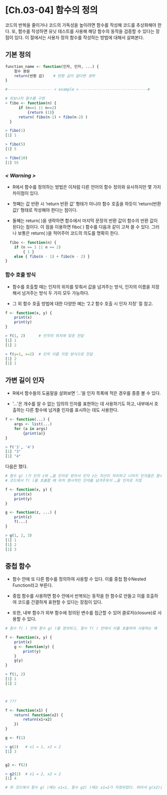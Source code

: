 # [Ch.03-04] 함수의 정의

코드의 반복을 줄이거나 코드의 가독성을 높이려면 함수를 작성해 코드를 추상화해야 한다. 또, 함수를 작성하면 유닛 테스트를 사용해 해당 함수의 동작을 검증할 수 있다는 장점이 있다. 이 절에서는 사용자 정의 함수를 작성하는 방법에 대해서 살펴본다.



## 기본 정의

```R
function_name <- function(인자, 인자, ...) {
    함수 본문
    return(반환 값)	# 반환 값이 없다면 생략
}

#-------------------- < example > ------------------------------#

# 피보나치 함수를 구현
> fibo <- function(n) {
      if (n==1 || n==2)
          {return (1)}
      return( fibo(n-1) + fibo(n-2) )
  }

> fibo(1)
[1] 1

> fibo(5)
[1] 5

> fibo(10)
[1] 55
```



### *< Warning >*

- R에서 함수를 정의하는 방법은 이처럼 다른 언어의 함수 정의와 유사하지만 몇 가지 차이점이 있다.

- 첫째는 값 반환 시 ‘return 반환 값’ 형태가 아니라 함수 호출을 하듯이 ‘return(반환 값)’ 형태로 작성해야 한다는 점이다.
- 둘째는 return( )을 생략하면 함수에서 마지막 문장의 반환 값이 함수의 반환 값이 된다는 점이다. 이 점을 이용하면 fibo( ) 함수를 다음과 같이 고쳐 쓸 수 있다. 그러나 보통은 return( )을 적어주어 코드의 의도를 명확히 한다.

```R
  fibo <- function(n) {
    if (n == 1 || n == 2)
        { 1 }
    else { fibo(n - 1) + fibo(n - 2) }
}
```



### 함수 호출 방식

- 함수를 호출할 때는 인자의 위치를 맞춰서 값을 넘겨주는 방식, 인자의 이름을 지정해서 넘겨주는 방식 두 가지 모두 가능하다.

- 그 외 함수 호출 방법에 대한 다양한 예는 ‘2.2 함수 호출 시 인자 지정’ 절 참고.

```R
f <- function(x, y) {
    print(x)
    print(y)
}

> f(1, 2)      # 인자의 위치에 맞춘 전달
[1] 1
[1] 2

> f(y=1, x=2)  # 인자 이름 지정 방식으로 전달
[1] 2
[1] 1
```



## 가변 길이 인자

- R에서 함수들의 도움말을 살펴보면 ‘…’을 인자 목록에 적은 경우를 종종 볼 수 있다.

- '…'은 개수를 알 수 없는 임의의 인자를 표현하는 데 사용하기도 하고, 내부에서 호출하는 다른 함수에 넘겨줄 인자를 표시하는 데도 사용한다.

```R
f <- function(...) {
    args <- list(...)
    for (a in args)
        {print(a)}
}

> f('3', '4')
[1] "3"
[1] "4"
```

다음은 했다.

```R
# 함수 g( )가 인자 z와 …을 인자로 받아서 인자 z는 자신이 처리하고 나머지 인자들은 함수 f로 넘겨 처리하는 예시.
# 코드에서 f( )를 호출할 때 마치 명시적인 인자를 넘겨주듯이 …을 인자로 지정

f <- function(x, y) {
    print(x)
    print(y)
}

g <- function(z, ...) {
    print(z)
    f(...)
}

> g(1, 2, 3)
[1] 1
[1] 2
[1] 3
```



## 중첩 함수

- 함수 안에 또 다른 함수를 정의하여 사용할 수 있다. 이를 중첩 함수Nested Function라고 부른다.

- 중첩 함수를 사용하면 함수 안에서 반복되는 동작을 한 함수로 만들고 이를 호출하여 코드를 간결하게 표현할 수 있다는 장점이 있다.
- 또한, 내부 함수가 외부 함수에 정의된 변수를 접근할 수 있어 클로저(closure)로 사용할 수 있다.

```R
# 함수 f( ) 안에 함수 g( )를 정의하고, 함수 f( ) 안에서 이를 호출하여 사용하는 예

f <- function(x, y) {
    print(x)
    g <- function(y) {
        print(y)
    }
    g(y)
}

> f(1, 2)
[1] 1
[1] 2



# ???

f <- function(x1) {
    return( function(x2) {
        return(x1+x2)
    })
}

g <- f(1)

> g(2)   # x1 = 1, x2 = 2
[1] 3


g2 <- f(2)

> g2(2)  # x1 = 2, x2 = 2
[1] 4

# 위 코드에서 함수 g( )에는 x1=1, 함수 g2( )에는 x1=2가 지정되었다. 따라서 g(x2)는 1 + x2를, g2(x2)는 2 + x2를 계산한다.
```

